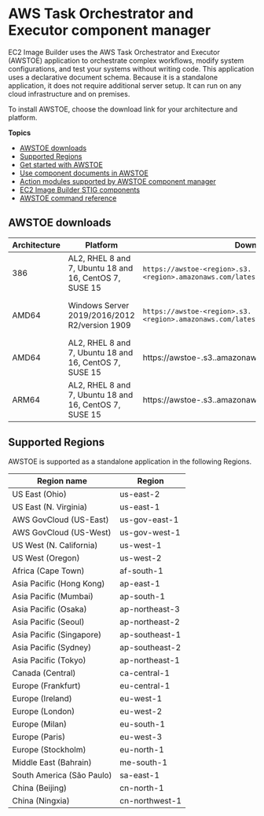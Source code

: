 # AWS Task Orchestrator and Executor component manager<a name="toe-component-manager"></a>

EC2 Image Builder uses the AWS Task Orchestrator and Executor \(AWSTOE\) application to orchestrate complex workflows, modify system configurations, and test your systems without writing code\. This application uses a declarative document schema\. Because it is a standalone application, it does not require additional server setup\. It can run on any cloud infrastructure and on premises\. 

To install AWSTOE, choose the download link for your architecture and platform\.

**Topics**
+ [AWSTOE downloads](#toe-downloads)
+ [Supported Regions](#toe-supported-regions)
+ [Get started with AWSTOE](toe-get-started.md)
+ [Use component documents in AWSTOE](toe-use-documents.md)
+ [Action modules supported by AWSTOE component manager](toe-action-modules.md)
+ [EC2 Image Builder STIG components](toe-stig.md)
+ [AWSTOE command reference](toe-commands.md)

## AWSTOE downloads<a name="toe-downloads"></a>


| Architecture | Platform | Download link | Example | 
| --- | --- | --- | --- | 
|  386  |  AL2, RHEL 8 and 7, Ubuntu 18 and 16, CentOS 7, SUSE 15  | `https://awstoe-<region>.s3.<region>.amazonaws.com/latest/linux/386/awstoe`  | [https://awstoe-us-east-1.s3.us-east-1.amazonaws.com/latest/linux/386/awstoe](https://awstoe-us-east-1.s3.us-east-1.amazonaws.com/latest/linux/386/awstoe) | 
|  AMD64  |  Windows Server 2019/2016/2012 R2/version 1909  |   `https://awstoe-<region>.s3.<region>.amazonaws.com/latest/windows/amd64/awstoe.exe`  | [https://awstoe-us-east-1.s3.us-east-1.amazonaws.com/latest/windows/amd64/awstoe.exe](https://awstoe-us-east-1.s3.us-east-1.amazonaws.com/latest/windows/amd64/awstoe.exe) | 
|  AMD64  |  AL2, RHEL 8 and 7, Ubuntu 18 and 16, CentOS 7, SUSE 15  | https://awstoe\-<region>\.s3\.<region>\.amazonaws\.com/latest/linux/amd64/awstoe | [https://awstoe-us-east-1.s3.us-east-1.amazonaws.com/latest/linux/amd64/awstoe](https://awstoe-us-east-1.s3.us-east-1.amazonaws.com/latest/linux/amd64/awstoe) | 
| ARM64 | AL2, RHEL 8 and 7, Ubuntu 18 and 16, CentOS 7, SUSE 15 | https://awstoe\-<region>\.s3\.<region>\.amazonaws\.com/latest/linux/arm64/awstoe | [https://awstoe-us-east-1.s3.us-east-1.amazonaws.com/latest/linux/arm64/awstoe](https://awstoe-us-east-1.s3.us-east-1.amazonaws.com/latest/linux/arm64/awstoe) | 

## Supported Regions<a name="toe-supported-regions"></a>

AWSTOE is supported as a standalone application in the following Regions\.


| Region name | Region | 
| --- | --- | 
|  US East \(Ohio\)  |  us\-east\-2  | 
|  US East \(N\. Virginia\)  |  us\-east\-1  | 
|  AWS GovCloud \(US\-East\)  |  us\-gov\-east\-1  | 
|  AWS GovCloud \(US\-West\)  |  us\-gov\-west\-1  | 
|  US West \(N\. California\)  | us\-west\-1 | 
|  US West \(Oregon\)  | us\-west\-2 | 
|  Africa \(Cape Town\)  | af\-south\-1 | 
|  Asia Pacific \(Hong Kong\)  | ap\-east\-1 | 
|  Asia Pacific \(Mumbai\)  | ap\-south\-1 | 
|  Asia Pacific \(Osaka\)  | ap\-northeast\-3 | 
|  Asia Pacific \(Seoul\)  | ap\-northeast\-2 | 
|  Asia Pacific \(Singapore\)  | ap\-southeast\-1 | 
|  Asia Pacific \(Sydney\)  | ap\-southeast\-2 | 
|  Asia Pacific \(Tokyo\)  | ap\-northeast\-1 | 
|  Canada \(Central\)  | ca\-central\-1 | 
|  Europe \(Frankfurt\)  | eu\-central\-1 | 
|  Europe \(Ireland\)  | eu\-west\-1 | 
|  Europe \(London\)  | eu\-west\-2 | 
|  Europe \(Milan\)  | eu\-south\-1 | 
|  Europe \(Paris\)  | eu\-west\-3 | 
|  Europe \(Stockholm\)  | eu\-north\-1 | 
|  Middle East \(Bahrain\)  | me\-south\-1 | 
|  South America \(São Paulo\)  | sa\-east\-1 | 
|  China \(Beijing\)  | cn\-north\-1 | 
|  China \(Ningxia\)  | cn\-northwest\-1 | 